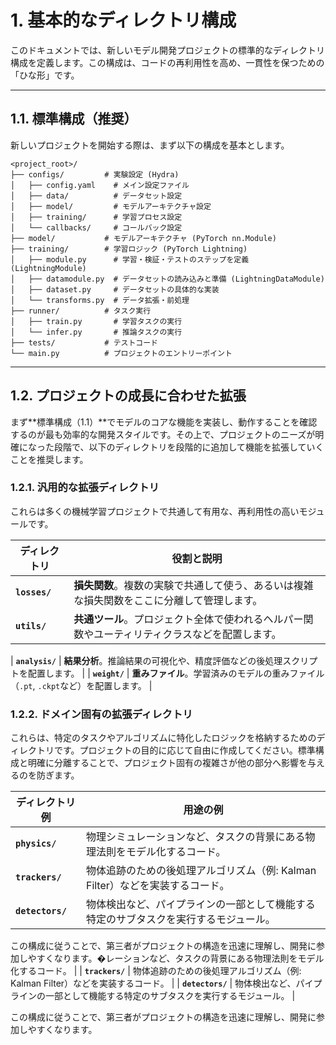 # 1. 基本的なディレクトリ構成

このドキュメントでは、新しいモデル開発プロジェクトの標準的なディレクトリ構成を定義します。この構成は、コードの再利用性を高め、一貫性を保つための「ひな形」です。

---

## 1.1. 標準構成（推奨）

新しいプロジェクトを開始する際は、まず以下の構成を基本とします。

```
<project_root>/
├── configs/         # 実験設定 (Hydra)
│   ├── config.yaml    # メイン設定ファイル
│   ├── data/          # データセット設定
│   ├── model/         # モデルアーキテクチャ設定
│   ├── training/      # 学習プロセス設定
│   └── callbacks/     # コールバック設定
├── model/           # モデルアーキテクチャ (PyTorch nn.Module)
├── training/        # 学習ロジック (PyTorch Lightning)
│   ├── module.py      # 学習・検証・テストのステップを定義 (LightningModule)
│   ├── datamodule.py  # データセットの読み込みと準備 (LightningDataModule)
│   ├── dataset.py     # データセットの具体的な実装
│   └── transforms.py  # データ拡張・前処理
├── runner/          # タスク実行
│   ├── train.py       # 学習タスクの実行
│   └── infer.py       # 推論タスクの実行
├── tests/           # テストコード
└── main.py          # プロジェクトのエントリーポイント
```

---

## 1.2. プロジェクトの成長に合わせた拡張

まず**標準構成（1.1）**でモデルのコアな機能を実装し、動作することを確認するのが最も効率的な開発スタイルです。その上で、プロジェクトのニーズが明確になった段階で、以下のディレクトリを段階的に追加して機能を拡張していくことを推奨します。

### 1.2.1. 汎用的な拡張ディレクトリ

これらは多くの機械学習プロジェクトで共通して有用な、再利用性の高いモジュールです。

| ディレクトリ  | 役割と説明                                                                                     |
| ------------- | ---------------------------------------------------------------------------------------------- |
| **`losses/`** | **損失関数**。複数の実験で共通して使う、あるいは複雑な損失関数をここに分離して管理します。     |
| **`utils/`**  | **共通ツール**。プロジェクト全体で使われるヘルパー関数やユーティリティクラスなどを配置します。 |

| **`analysis/`** | **結果分析**。推論結果の可視化や、精度評価などの後処理スクリプトを配置します。 |
| **`weight/`** | **重みファイル**。学習済みのモデルの重みファイル（`.pt`, `.ckpt`など）を配置します。 |

### 1.2.2. ドメイン固有の拡張ディレクトリ

これらは、特定のタスクやアルゴリズムに特化したロジックを格納するためのディレクトリです。プロジェクトの目的に応じて自由に作成してください。標準構成と明確に分離することで、プロジェクト固有の複雑さが他の部分へ影響を与えるのを防ぎます。

| ディレクトリ例   | 用途の例                                                                             |
| ---------------- | ------------------------------------------------------------------------------------ |
| **`physics/`**   | 物理シミュレーションなど、タスクの背景にある物理法則をモデル化するコード。           |
| **`trackers/`**  | 物体追跡のための後処理アルゴリズム（例: Kalman Filter）などを実装するコード。        |
| **`detectors/`** | 物体検出など、パイプラインの一部として機能する特定のサブタスクを実行するモジュール。 |

この構成に従うことで、第三者がプロジェクトの構造を迅速に理解し、開発に参加しやすくなります。�レーションなど、タスクの背景にある物理法則をモデル化するコード。 |
| **`trackers/`** | 物体追跡のための後処理アルゴリズム（例: Kalman Filter）などを実装するコード。 |
| **`detectors/`** | 物体検出など、パイプラインの一部として機能する特定のサブタスクを実行するモジュール。 |

この構成に従うことで、第三者がプロジェクトの構造を迅速に理解し、開発に参加しやすくなります。
